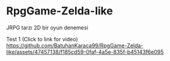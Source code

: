 # RpgGame-Zelda-like
JRPG tarzı 2D bir oyun denemesi

Test 1 (Click to link for video)
https://github.com/BatuhanKaraca99/RpgGame-Zelda-like/assets/47457138/f185cd59-0faf-4a5e-835f-b45143f6e095



